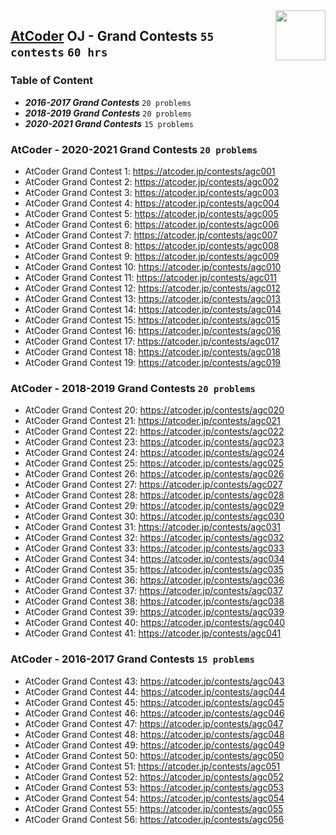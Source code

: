 <img align="right" width="80" height="80" src="https://github.com/cs-MohamedAyman/Problem-Solving-Training/blob/master/online-judges-logos/atcoder.jpg">

## [AtCoder](https://atcoder.jp/) OJ - Grand Contests `55 contests` `60 hrs`

### Table of Content

- ***2016-2017 Grand Contests*** 	`20 problems`
- ***2018-2019 Grand Contests*** 	`20 problems`
- ***2020-2021 Grand Contests*** 	`15 problems`

### AtCoder - 2020-2021 Grand Contests `20 problems`

- AtCoder Grand Contest 1: https://atcoder.jp/contests/agc001
- AtCoder Grand Contest 2: https://atcoder.jp/contests/agc002
- AtCoder Grand Contest 3: https://atcoder.jp/contests/agc003
- AtCoder Grand Contest 4: https://atcoder.jp/contests/agc004
- AtCoder Grand Contest 5: https://atcoder.jp/contests/agc005
- AtCoder Grand Contest 6: https://atcoder.jp/contests/agc006
- AtCoder Grand Contest 7: https://atcoder.jp/contests/agc007
- AtCoder Grand Contest 8: https://atcoder.jp/contests/agc008
- AtCoder Grand Contest 9: https://atcoder.jp/contests/agc009
- AtCoder Grand Contest 10: https://atcoder.jp/contests/agc010
- AtCoder Grand Contest 11: https://atcoder.jp/contests/agc011
- AtCoder Grand Contest 12: https://atcoder.jp/contests/agc012
- AtCoder Grand Contest 13: https://atcoder.jp/contests/agc013
- AtCoder Grand Contest 14: https://atcoder.jp/contests/agc014
- AtCoder Grand Contest 15: https://atcoder.jp/contests/agc015
- AtCoder Grand Contest 16: https://atcoder.jp/contests/agc016
- AtCoder Grand Contest 17: https://atcoder.jp/contests/agc017
- AtCoder Grand Contest 18: https://atcoder.jp/contests/agc018
- AtCoder Grand Contest 19: https://atcoder.jp/contests/agc019

### AtCoder - 2018-2019 Grand Contests `20 problems`

- AtCoder Grand Contest 20: https://atcoder.jp/contests/agc020
- AtCoder Grand Contest 21: https://atcoder.jp/contests/agc021
- AtCoder Grand Contest 22: https://atcoder.jp/contests/agc022
- AtCoder Grand Contest 23: https://atcoder.jp/contests/agc023
- AtCoder Grand Contest 24: https://atcoder.jp/contests/agc024
- AtCoder Grand Contest 25: https://atcoder.jp/contests/agc025
- AtCoder Grand Contest 26: https://atcoder.jp/contests/agc026
- AtCoder Grand Contest 27: https://atcoder.jp/contests/agc027
- AtCoder Grand Contest 28: https://atcoder.jp/contests/agc028
- AtCoder Grand Contest 29: https://atcoder.jp/contests/agc029
- AtCoder Grand Contest 30: https://atcoder.jp/contests/agc030
- AtCoder Grand Contest 31: https://atcoder.jp/contests/agc031
- AtCoder Grand Contest 32: https://atcoder.jp/contests/agc032
- AtCoder Grand Contest 33: https://atcoder.jp/contests/agc033
- AtCoder Grand Contest 34: https://atcoder.jp/contests/agc034
- AtCoder Grand Contest 35: https://atcoder.jp/contests/agc035
- AtCoder Grand Contest 36: https://atcoder.jp/contests/agc036
- AtCoder Grand Contest 37: https://atcoder.jp/contests/agc037
- AtCoder Grand Contest 38: https://atcoder.jp/contests/agc038
- AtCoder Grand Contest 39: https://atcoder.jp/contests/agc039
- AtCoder Grand Contest 40: https://atcoder.jp/contests/agc040
- AtCoder Grand Contest 41: https://atcoder.jp/contests/agc041

### AtCoder - 2016-2017 Grand Contests `15 problems`

- AtCoder Grand Contest 43: https://atcoder.jp/contests/agc043
- AtCoder Grand Contest 44: https://atcoder.jp/contests/agc044
- AtCoder Grand Contest 45: https://atcoder.jp/contests/agc045
- AtCoder Grand Contest 46: https://atcoder.jp/contests/agc046
- AtCoder Grand Contest 47: https://atcoder.jp/contests/agc047
- AtCoder Grand Contest 48: https://atcoder.jp/contests/agc048
- AtCoder Grand Contest 49: https://atcoder.jp/contests/agc049
- AtCoder Grand Contest 50: https://atcoder.jp/contests/agc050
- AtCoder Grand Contest 51: https://atcoder.jp/contests/agc051
- AtCoder Grand Contest 52: https://atcoder.jp/contests/agc052
- AtCoder Grand Contest 53: https://atcoder.jp/contests/agc053
- AtCoder Grand Contest 54: https://atcoder.jp/contests/agc054
- AtCoder Grand Contest 55: https://atcoder.jp/contests/agc055
- AtCoder Grand Contest 56: https://atcoder.jp/contests/agc056
